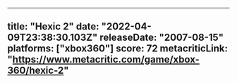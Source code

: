 
---
title: "Hexic 2"
date: "2022-04-09T23:38:30.103Z"
releaseDate: "2007-08-15"
platforms: ["xbox360"]
score: 72
metacriticLink: "https://www.metacritic.com/game/xbox-360/hexic-2"
---

